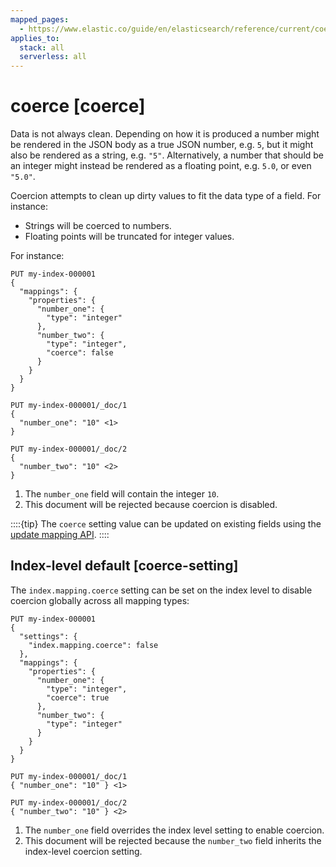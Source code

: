 ```yaml
---
mapped_pages:
  - https://www.elastic.co/guide/en/elasticsearch/reference/current/coerce.html
applies_to:
  stack: all
  serverless: all
---
```


# coerce [coerce]

Data is not always clean. Depending on how it is produced a number might be rendered in the JSON body as a true JSON number, e.g. `5`, but it might also be rendered as a string, e.g. `"5"`. Alternatively, a number that should be an integer might instead be rendered as a floating point, e.g. `5.0`, or even `"5.0"`.

Coercion attempts to clean up dirty values to fit the data type of a field. For instance:

* Strings will be coerced to numbers.
* Floating points will be truncated for integer values.

For instance:

```console
PUT my-index-000001
{
  "mappings": {
    "properties": {
      "number_one": {
        "type": "integer"
      },
      "number_two": {
        "type": "integer",
        "coerce": false
      }
    }
  }
}

PUT my-index-000001/_doc/1
{
  "number_one": "10" <1>
}

PUT my-index-000001/_doc/2
{
  "number_two": "10" <2>
}
```

1. The `number_one` field will contain the integer `10`.
2. This document will be rejected because coercion is disabled.


::::{tip}
The `coerce` setting value can be updated on existing fields using the [update mapping API](https://www.elastic.co/docs/api/doc/elasticsearch/operation/operation-indices-put-mapping).
::::


## Index-level default [coerce-setting]

The `index.mapping.coerce` setting can be set on the index level to disable coercion globally across all mapping types:

```console
PUT my-index-000001
{
  "settings": {
    "index.mapping.coerce": false
  },
  "mappings": {
    "properties": {
      "number_one": {
        "type": "integer",
        "coerce": true
      },
      "number_two": {
        "type": "integer"
      }
    }
  }
}

PUT my-index-000001/_doc/1
{ "number_one": "10" } <1>

PUT my-index-000001/_doc/2
{ "number_two": "10" } <2>
```

1. The `number_one` field overrides the index level setting to enable coercion.
2. This document will be rejected because the `number_two` field inherits the index-level coercion setting.



